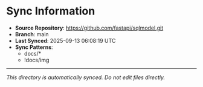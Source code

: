 # Sync Information

- **Source Repository**: https://github.com/fastapi/sqlmodel.git
- **Branch**: main
- **Last Synced**: 2025-09-13 06:08:19 UTC
- **Sync Patterns**:
  - docs/*
  - !docs/img

---
*This directory is automatically synced. Do not edit files directly.*

